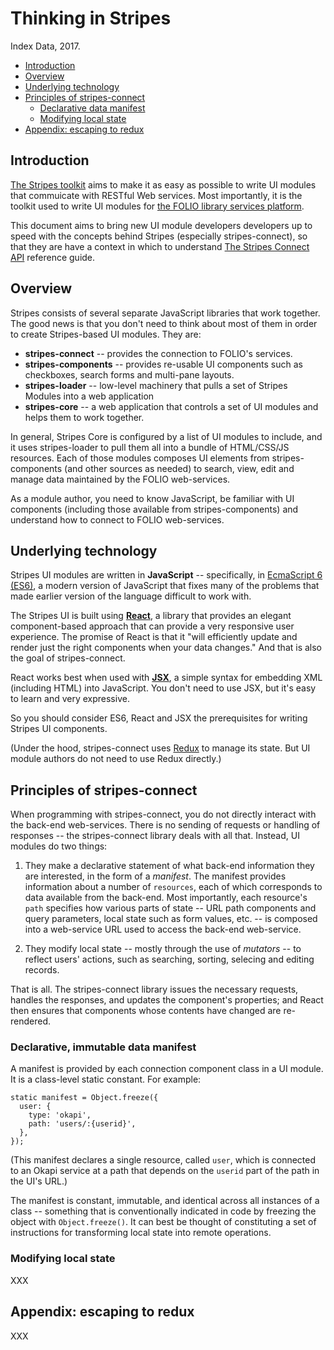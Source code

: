 # Thinking in Stripes

Index Data, 2017.

<!-- ../../okapi/doc/md2toc -l 2 thinking-in-stripes.md -->
* [Introduction](#introduction)
* [Overview](#overview)
* [Underlying technology](#underlying-technology)
* [Principles of stripes-connect](#principles-of-stripes-connect)
    * [Declarative data manifest](#declarative-data-manifest)
    * [Modifying local state](#modifying-local-state)
* [Appendix: escaping to redux](#appendix-escaping-to-redux)


## Introduction

[The Stripes toolkit](https://github.com/folio-org/stripes-core) aims to make it as easy as possible to write UI modules that commuicate with RESTful Web services. Most importantly, it is the toolkit used to write UI modules for [the FOLIO library services platform](https://www.folio.org/).

This document aims to bring new UI module developers developers up to speed with the concepts behind Stripes (especially stripes-connect), so that they are have a context in which to understand [The Stripes Connect API](api.md)  reference guide.


## Overview

Stripes consists of several separate JavaScript libraries that work together. The good news is that you don't need to think about most of them in order to create Stripes-based UI modules. They are:

* **stripes-connect** -- provides the connection to FOLIO's services.
* **stripes-components** -- provides re-usable UI components such as checkboxes, search forms and multi-pane layouts.
* **stripes-loader** -- low-level machinery that pulls a set of Stripes Modules into a web application
* **stripes-core** -- a web application that controls a set of UI modules and helps them to work together.

In general, Stripes Core is configured by a list of UI modules to include, and it uses stripes-loader to pull them all into a bundle of HTML/CSS/JS resources. Each of those modules composes UI elements from stripes-components (and other sources as needed) to search, view, edit and manage data maintained by the FOLIO web-services.

As a module author, you need to know JavaScript, be familiar with UI components (including those available from stripes-components) and understand how to connect to FOLIO web-services.


## Underlying technology

Stripes UI modules are written in **JavaScript** -- specifically, in [EcmaScript 6 (ES6)](http://es6-features.org/), a modern version of JavaScript that fixes many of the problems that made earlier version of the language difficult to work with.

The Stripes UI is built using [**React**](https://facebook.github.io/react/), a library that provides an elegant component-based approach that can provide a very responsive user experience. The promise of React is that it "will efficiently update and render just the right components when your data changes." And that is also the goal of stripes-connect.

React works best when used with [**JSX**](https://jsx.github.io/), a simple syntax for embedding XML (including HTML) into JavaScript. You don't need to use JSX,  but it's easy to learn and very expressive.

So you should consider ES6, React and JSX the prerequisites for writing Stripes UI components.

(Under the hood, stripes-connect uses [Redux](https://github.com/reactjs/redux) to manage its state. But UI module authors do not need to use Redux directly.)


## Principles of stripes-connect

When programming with stripes-connect, you do not directly interact with the back-end web-services. There is no sending of requests or handling of responses -- the stripes-connect library deals with all that. Instead, UI modules do two things:

1. They make a declarative statement of what back-end information they are interested, in the form of a _manifest_. The manifest provides information about a number of `resources`, each of which corresponds to data available from the back-end. Most importantly, each resource's `path` specifies how various parts of state -- URL path components and query parameters, local state such as form values, etc. -- is composed into a web-service URL used to access the back-end web-service.

2. They modify local state -- mostly through the use of _mutators_ -- to reflect users' actions, such as searching, sorting, selecing and editing records.

That is all. The stripes-connect library issues the necessary requests, handles the responses, and updates the component's properties; and React then ensures that components whose contents have changed are re-rendered.

### Declarative, immutable data manifest

A manifest is provided by each connection component class in a UI module. It is a class-level static constant. For example:

	static manifest = Object.freeze({
	  user: {
	    type: 'okapi',
	    path: 'users/:{userid}',
	  },
	});

(This manifest declares a single resource, called `user`, which is connected to an Okapi service at a path that depends on the `userid` part of the path in the UI's URL.)

The manifest is constant, immutable, and identical across all instances of a class -- something that is conventionally indicated in code by freezing the object with `Object.freeze()`. It can best be thought of constituting a set of instructions for transforming local state into remote operations.

### Modifying local state

XXX

## Appendix: escaping to redux

XXX

